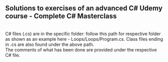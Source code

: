 ## Solutions to exercises of an advanced C# Udemy course - Complete C# Masterclass ##
 <br> C# files (.cs) are in the specific folder: follow this path for respective folder as shown as an example here - Loops/Loops/Program.cs. 
 Class files ending in .cs are also found under the above path. </br>
 The comments of what has been done are provided under the respective C# file. 

